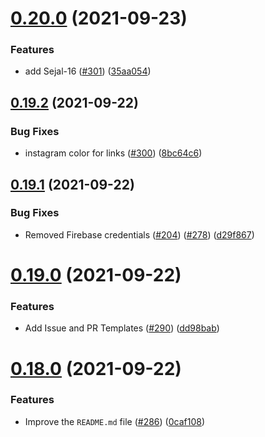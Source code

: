 # [0.20.0](https://github.com/EddieHubCommunity/LinkFree/compare/v0.19.2...v0.20.0) (2021-09-23)


### Features

* add Sejal-16 ([#301](https://github.com/EddieHubCommunity/LinkFree/issues/301)) ([35aa054](https://github.com/EddieHubCommunity/LinkFree/commit/35aa054e599b640359fd691e72ca2a2a706a96ef))



## [0.19.2](https://github.com/EddieHubCommunity/LinkFree/compare/v0.19.1...v0.19.2) (2021-09-22)


### Bug Fixes

* instagram color for links ([#300](https://github.com/EddieHubCommunity/LinkFree/issues/300)) ([8bc64c6](https://github.com/EddieHubCommunity/LinkFree/commit/8bc64c67ad301aa34ab7a33dd04c5bdee895da68))



## [0.19.1](https://github.com/EddieHubCommunity/LinkFree/compare/v0.19.0...v0.19.1) (2021-09-22)


### Bug Fixes

* Removed Firebase credentials ([#204](https://github.com/EddieHubCommunity/LinkFree/issues/204)) ([#278](https://github.com/EddieHubCommunity/LinkFree/issues/278)) ([d29f867](https://github.com/EddieHubCommunity/LinkFree/commit/d29f867a92654366b01398d9017478089f39deb4))



# [0.19.0](https://github.com/EddieHubCommunity/LinkFree/compare/v0.18.0...v0.19.0) (2021-09-22)


### Features

* Add Issue and PR Templates ([#290](https://github.com/EddieHubCommunity/LinkFree/issues/290)) ([dd98bab](https://github.com/EddieHubCommunity/LinkFree/commit/dd98bab159569276c69d714e35fe3af54d763536))



# [0.18.0](https://github.com/EddieHubCommunity/LinkFree/compare/v0.17.3...v0.18.0) (2021-09-22)


### Features

* Improve the `README.md` file ([#286](https://github.com/EddieHubCommunity/LinkFree/issues/286)) ([0caf108](https://github.com/EddieHubCommunity/LinkFree/commit/0caf1081dc270f555fe73aa9a30cea8df8d91757))



